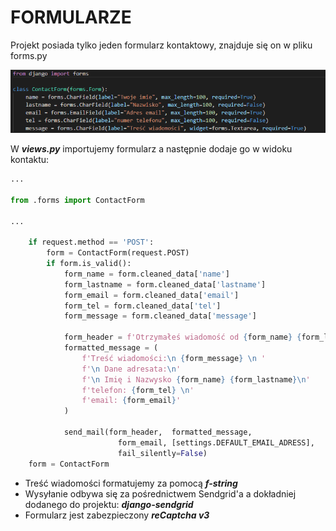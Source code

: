 # FORMULARZE

Projekt posiada tylko jeden formularz kontaktowy, znajduje się on w pliku forms.py

![Formularz](images/forms.png)

W ***views.py*** importujemy formularz a następnie dodaje go w widoku kontaktu:

```python
...

from .forms import ContactForm

...

    if request.method == 'POST':
        form = ContactForm(request.POST)
        if form.is_valid():
            form_name = form.cleaned_data['name']
            form_lastname = form.cleaned_data['lastname']
            form_email = form.cleaned_data['email']
            form_tel = form.cleaned_data['tel']
            form_message = form.cleaned_data['message']

            form_header = f'Otrzymałeś wiadomość od {form_name} {form_lastname}'
            formatted_message = (
                f'Treść wiadomości:\n {form_message} \n '
                f'\n Dane adresata:\n'
                f'\n Imię i Nazwysko {form_name} {form_lastname}\n'
                f'telefon: {form_tel} \n'
                f'email: {form_email}'
            )

            send_mail(form_header,  formatted_message, 
                        form_email, [settings.DEFAULT_EMAIL_ADRESS],
                        fail_silently=False)
    form = ContactForm

```

- Treść wiadomości formatujemy za pomocą ***f-string***
- Wysyłanie odbywa się za pośrednictwem Sendgrid'a a dokładniej dodanego do projektu: ***django-sendgrid***
- Formularz jest zabezpieczony ***reCaptcha v3***